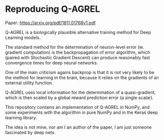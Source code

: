 # Reproducing Q-AGREL

Paper: https://arxiv.org/pdf/1811.01768v1.pdf

Q-AGREL is a biologically plausible alternative training method for Deep Learning models.

The standard method for the determination of neuron-level error (ie. gradient computation) is the
backpropagation of error algorithm, which (paired with Stochastic Gradient Descent) can produce
reasonably fast convergence times for deep neural networks.

One of the main criticism agains backprop is that it is not very likely to be the method for
learning in the brain, because it relies on the gradients of an external utility function.

Q-AGREL uses local information for the determination of a quasi-gradient, which is then
scaled by a global reward prediction error (a single scalar).

This repository contains an implementation of Q-AGREL in NumPy, and some experiments with the
algorithm in pure NumPy and in the Keras deep learning library.

The idea is not mine, nor am I an author of the paper, I am just someone fascinated by deep nets.

